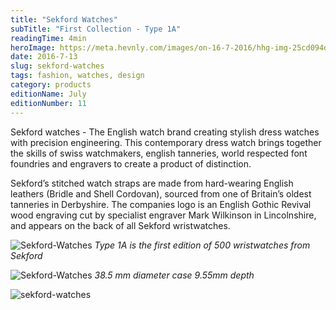 ```yaml
---
title: "Sekford Watches"
subTitle: "First Collection - Type 1A"
readingTime: 4min
heroImage: https://meta.hevnly.com/images/on-16-7-2016/hhg-img-25cd094d-b41d-4000-9235-d17853950862.png
date: 2016-7-13
slug: sekford-watches
tags: fashion, watches, design
category: products
editionName: July
editionNumber: 11
---
```


Sekford watches - The English watch brand creating stylish dress watches with precision engineering. This contemporary dress watch brings together the skills of swiss watchmakers, english tanneries, world respected font foundries and engravers to create a product of distinction.

Sekford’s stitched watch straps are made from hard-wearing English leathers (Bridle and Shell Cordovan), sourced from one of Britain’s oldest tanneries in Derbyshire. The companies logo is an English Gothic Revival wood engraving cut by specialist engraver Mark Wilkinson in Lincolnshire, and appears on the back of all Sekford wristwatches.


![Sekford-Watches](https://meta.hevnly.com/images/on-16-7-2016/hhg-img-5d17b741-edfd-47c3-bca6-98feb7fe0cbe.png)
*Type 1A is the first edition of 500 wristwatches from Sekford*


![Sekford-Watches](https://meta.hevnly.com/images/on-16-7-2016/hhg-img-6085e8ed-5435-4bce-954e-4c258784d9cf.png)
*38.5 mm diameter case 9.55mm depth*

![sekford-watches](https://meta.hevnly.com/images/on-16-7-2016/hhg-img-6d0b007f-df5e-4db5-99d7-cb3f0d711c55.png)
